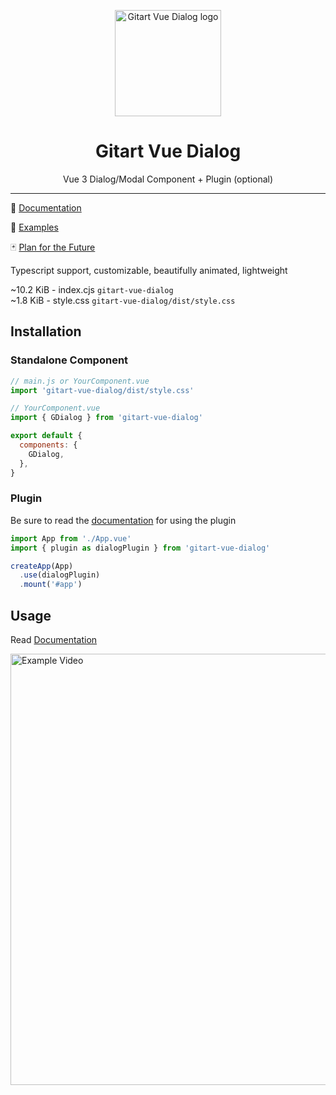 <p align="center"><img src="../docs/src/public/gitart-dialog-logo.svg" width="170" alt="Gitart Vue Dialog logo"></p>

<h1 align="center">Gitart Vue Dialog</h1>

<p align="center">Vue 3 Dialog/Modal Component + Plugin (optional)</p>

---

📘 [Documentation](https://gitart-vue-dialog.gitart.org/)

🤯 [Examples](https://michaelgitart.github.io/gitart-vue-dialog/)

🃏 [Plan for the Future](https://trello.com/b/CYcpbq4F/gitart-oss/)

Typescript support, customizable, beautifully animated, lightweight

~10.2 KiB - index.cjs `gitart-vue-dialog` <br/> 
~1.8 KiB - style.css `gitart-vue-dialog/dist/style.css` <br/> 


## Installation

### Standalone Component

```js
// main.js or YourComponent.vue
import 'gitart-vue-dialog/dist/style.css'
```

```js
// YourComponent.vue
import { GDialog } from 'gitart-vue-dialog'

export default {
  components: {
    GDialog,
  },
}
```

### Plugin

Be sure to read the [documentation](https://gitart-vue-dialog.netlify.app/) for using the plugin

```js
import App from './App.vue'
import { plugin as dialogPlugin } from 'gitart-vue-dialog'

createApp(App)
  .use(dialogPlugin)
  .mount('#app')
```



## Usage

Read [Documentation](https://gitart-vue-dialog.netlify.app/)

<img src="../docs/src/public/example-video.gif" width="690" alt="Example Video">
